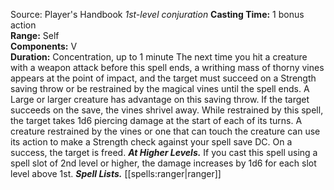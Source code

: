 Source: Player's Handbook
*1st-level conjuration*
**Casting Time:** 1 bonus action  
**Range:** Self  
**Components:** V  
**Duration:** Concentration, up to 1 minute
The next time you hit a creature with a weapon attack before this spell ends, a writhing mass of thorny vines appears at the point of impact, and the target must succeed on a Strength saving throw or be restrained by the magical vines until the spell ends. A Large or larger creature has advantage on this saving throw. If the target succeeds on the save, the vines shrivel away.
While restrained by this spell, the target takes 1d6 piercing damage at the start of each of its turns. A creature restrained by the vines or one that can touch the creature can use its action to make a Strength check against your spell save DC. On a success, the target is freed.
***At Higher Levels.*** If you cast this spell using a spell slot of 2nd level or higher, the damage increases by 1d6 for each slot level above 1st.
***Spell Lists.*** [[spells:ranger|ranger]]